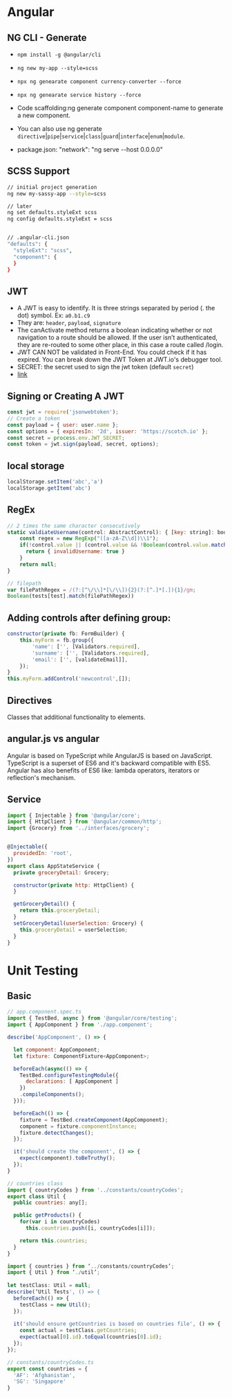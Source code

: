 
# Angular

## NG CLI - Generate
* `npm install -g @angular/cli`
* `ng new my-app --style=scss`
* `npx ng genearate component currency-converter --force`
* `npx ng genearate service history --force`

* Code scaffolding:ng generate component component-name to generate a new component. 
* You can also use ng generate `directive`|`pipe`|`service`|`class`|`guard`|`interface`|`enum`|`module`.
* package.json: "network": "ng serve --host 0.0.0.0"

## SCSS Support
```sh
// initial project generation
ng new my-sassy-app --style=scss

// later
ng set defaults.styleExt scss
ng config defaults.styleExt = scss


// .angular-cli.json
"defaults": {
  "styleExt": "scss",
  "component": {
  }
}
```

## JWT
* A JWT is easy to identify. It is three strings separated by period (. the dot) symbol. Ex: `a0.b1.c9`
* They are: `header`, `payload`, `signature`
* The canActivate method returns a boolean indicating whether or not navigation to a route should be allowed. If the user isn’t authenticated, they are re-routed to some other place, in this case a route called /login.
* JWT CAN NOT be validated in Front-End. You could check if it has expired.
You can break down the JWT Token at JWT.io's debugger tool.
* SECRET: the secret used to sign the jwt token (default `secret`)
* [link](https://gist.github.com/hamzeen/824761ffe3c605fa3c7ee270d871dc51)

## Signing or Creating A JWT
```js
const jwt = require('jsonwebtoken');
// Create a token
const payload = { user: user.name };
const options = { expiresIn: '2d', issuer: 'https://scotch.io' };
const secret = process.env.JWT_SECRET;
const token = jwt.sign(payload, secret, options);
```
## local storage
```js
localStorage.setItem('abc','a')
localStorage.getItem('abc')
```

## RegEx

```js
// 2 times the same character consecutively
static valdiateUsername(control: AbstractControl): { [key: string]: boolean } | null {
    const regex = new RegExp("([a-zA-Z\\d])\\1");
    if(!control.value || (control.value && !Boolean(control.value.match(regex)))) {
      return { invalidUsername: true }
    }
    return null;
}
```

```js
// filepath
var filePathRegex = /(?:[^\/\\]*[\/\\]){2}(?:[^.]*[.]){1}/gm;
Boolean(tests[test].match(filePathRegex))
```


## Adding controls after defining group:
```js
constructor(private fb: FormBuilder) {
    this.myForm = fb.group({
        'name': ['', [Validators.required],
        'surname': ['', [Validators.required],
        'email': ['', [validateEmail]],
    });
}
this.myForm.addControl('newcontrol',[]);
```



## Directives
Classes that additional functionality to elements.

## angular.js vs angular
Angular is based on TypeScript while AngularJS is based on JavaScript.  
TypeScript is a superset of ES6 and it's backward compatible with ES5.  
Angular has also benefits of ES6 like: lambda operators, iterators or reflection's mechanism.

## Service
```javascript
import { Injectable } from '@angular/core';
import { HttpClient } from '@angular/common/http';
import {Grocery} from '../interfaces/grocery';


@Injectable({
  providedIn: 'root',
})
export class AppStateService {
  private groceryDetail: Grocery;

  constructor(private http: HttpClient) {
  }

  getGroceryDetail() {
    return this.groceryDetail;
  }
  setGroceryDetail(userSelection: Grocery) {
    this.groceryDetail = userSelection;
  }
}

```


# Unit Testing

## Basic
```js
// app.component.spec.ts
import { TestBed, async } from '@angular/core/testing';
import { AppComponent } from './app.component';

describe('AppComponent', () => {

  let component: AppComponent;
  let fixture: ComponentFixture<AppComponent>;

  beforeEach(async(() => {
    TestBed.configureTestingModule({
      declarations: [ AppComponent ]
    })
    .compileComponents();
  }));

  beforeEach(() => {
    fixture = TestBed.createComponent(AppComponent);
    component = fixture.componentInstance;
    fixture.detectChanges();
  });

  it('should create the component', () => {
    expect(component).toBeTruthy();
  });
}
```

```js
// countries class
import { countryCodes } from '../constants/countryCodes';
export class Util {
  public countries: any[];

  public getProducts() {
    for(var i in countryCodes)
      this.countries.push([i, countryCodes[i]]);

    return this.countries;
  }
}

import { countries } from ‘../constants/countryCodes’;
import { Util } from ‘./util’;
 
let testClass: Util = null;
describe(‘Util Tests', () => {
  beforeEach(() => {
    testClass = new Util();
  });
 
  it('should ensure getCountries is based on countries file', () => {
    const actual = testClass.getCountries;
    expect(actual[0].id).toEqual(countries[0].id);
  });
});

// constants/countryCodes.ts
export const countries = {
  'AF': 'Afghanistan',
  'SG': 'Singapore'
}
```
